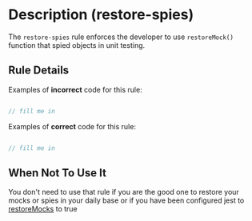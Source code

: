 # Description (restore-spies)

The `restore-spies` rule enforces the developer to use `restoreMock()` function that spied objects in unit testing.


## Rule Details


Examples of **incorrect** code for this rule:

```js

// fill me in

```

Examples of **correct** code for this rule:

```js

// fill me in

```


## When Not To Use It

You don't need to use that rule if you are the good one to restore your mocks or spies in your daily base or if you have been configured jest to [restoreMocks](https://jestjs.io/docs/en/configuration.html#restoremocks-boolean) to true 
